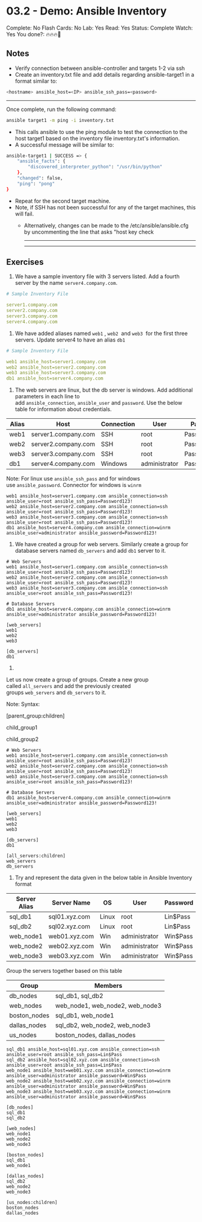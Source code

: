 # 03.2 - Demo: Ansible Inventory

Complete: No
Flash Cards: No
Lab: Yes
Read: Yes
Status: Complete
Watch: Yes
You done?: 🔥🔥🔥🌚

## Notes

- Verify connection between ansible-controller and targets 1-2 via ssh
- Create an inventory.txt file and add details regarding  ansible-target1 in a format similar to:

```bash
<hostname> ansible_host=<IP> ansible_ssh_pass=<password>
```

---

Once complete, run the following command:

```bash
ansible target1 -m ping -i inventory.txt
```

- This calls ansible to use the ping module to test the connection to the host target1 based on the inventory file inventory.txt's information.
- A successful message will be similar to:

```bash
ansible-target1 | SUCCESS => {
    "ansible_facts": {
        "discovered_interpreter_python": "/usr/bin/python"
    },
    "changed": false,
    "ping": "pong"
}
```

- Repeat for the second target machine.
- Note, if SSH has not been successful for any of the target machines, this will fail.
  - Alternatively, changes can be made to the /etc/ansible/ansible.cfg by uncommenting the line that asks "host key check

    ---

    ---

## Exercises

1. We have a sample inventory file with 3 servers listed. Add a fourth server by the name `server4.company.com`.

```yaml
# Sample Inventory File

server1.company.com
server2.company.com
server3.company.com
server4.company.com
```

1. We have added aliases named `web1`
, `web2`
 and `web3`
 for the first three servers. Update server4 to have an alias `db1`

```yaml
# Sample Inventory File

web1 ansible_host=server1.company.com
web2 ansible_host=server2.company.com
web3 ansible_host=server3.company.com
db1 ansible_host=server4.company.com
```

1. The web servers are linux, but the db server is windows. Add additional parameters in each line to add `ansible_connection`, `ansible_user` and `password`. Use the below table for information about credentials.

| Alias | Host | Connection | User | Password |
| --- | --- | --- | --- | --- |
| web1 | server1.company.com | SSH | root | Password123! |
| web2 | server2.company.com | SSH | root | Password123! |
| web3 | server3.company.com | SSH | root | Password123! |
| db1 | server4.company.com | Windows | administrator | Password123! |

Note: For linux use `ansible_ssh_pass` and for windows use `ansible_password`. Connector for windows is `winrm`

```shell
web1 ansible_host=server1.company.com ansible_connection=ssh ansible_user=root ansible_ssh_pass=Password123!
web2 ansible_host=server2.company.com ansible_connection=ssh ansible_user=root ansible_ssh_pass=Password123!
web3 ansible_host=server3.company.com ansible_connection=ssh ansible_user=root ansible_ssh_pass=Password123!
db1 ansible_host=server4.company.com ansible_connection=winrm ansible_user=administrator ansible_password=Password123!
```

1. We have created a group for web servers. Similarly create a group for database servers named `db_servers` and add `db1` server to it.

```shell
# Web Servers
web1 ansible_host=server1.company.com ansible_connection=ssh ansible_user=root ansible_ssh_pass=Password123!
web2 ansible_host=server2.company.com ansible_connection=ssh ansible_user=root ansible_ssh_pass=Password123!
web3 ansible_host=server3.company.com ansible_connection=ssh ansible_user=root ansible_ssh_pass=Password123!

# Database Servers
db1 ansible_host=server4.company.com ansible_connection=winrm ansible_user=administrator ansible_password=Password123!

[web_servers]
web1
web2
web3

[db_servers]
db1
```

1.

Let us now create a group of groups. Create a new group called `all_servers` and add the previously created groups `web_servers` and `db_servers` to it.

Note: Syntax:

[parent_group:children]

child_group1

child_group2

```shell
# Web Servers
web1 ansible_host=server1.company.com ansible_connection=ssh ansible_user=root ansible_ssh_pass=Password123!
web2 ansible_host=server2.company.com ansible_connection=ssh ansible_user=root ansible_ssh_pass=Password123!
web3 ansible_host=server3.company.com ansible_connection=ssh ansible_user=root ansible_ssh_pass=Password123!

# Database Servers
db1 ansible_host=server4.company.com ansible_connection=winrm ansible_user=administrator ansible_password=Password123!

[web_servers]
web1
web2
web3

[db_servers]
db1

[all_servers:children]
web_servers
db_servers
```

1. Try and represent the data given in the below table in Ansible Inventory format

| Server Alias | Server Name | OS | User | Password |
| --- | --- | --- | --- | --- |
| sql_db1 | sql01.xyz.com | Linux | root | Lin$Pass |
| sql_db2 | sql02.xyz.com | Linux | root | Lin$Pass |
| web_node1 | web01.xyz.com | Win | administrator | Win$Pass |
| web_node2 | web02.xyz.com | Win | administrator | Win$Pass |
| web_node3 | web03.xyz.com | Win | administrator | Win$Pass |

Group the servers together based on this table

| Group | Members |
| --- | --- |
| db_nodes | sql_db1, sql_db2 |
| web_nodes | web_node1, web_node2, web_node3 |
| boston_nodes | sql_db1, web_node1 |
| dallas_nodes | sql_db2, web_node2, web_node3 |
| us_nodes | boston_nodes, dallas_nodes |

```shell
sql_db1 ansible_host=sql01.xyz.com ansible_connection=ssh ansible_user=root ansible_ssh_pass=Lin$Pass
sql_db2 ansible_host=sql02.xyz.com ansible_connection=ssh ansible_user=root ansible_ssh_pass=Lin$Pass
web_node1 ansible_host=web01.xyz.com ansible_connection=winrm ansible_user=administrator ansible_password=Win$Pass
web_node2 ansible_host=web02.xyz.com ansible_connection=winrm ansible_user=administrator ansible_password=Win$Pass
web_node3 ansible_host=web03.xyz.com ansible_connection=winrm ansible_user=administrator ansible_password=Win$Pass

[db_nodes]
sql_db1
sql_db2

[web_nodes]
web_node1
web_node2
web_node3

[boston_nodes]
sql_db1
web_node1

[dallas_nodes]
sql_db2
web_node2
web_node3

[us_nodes:children]
boston_nodes
dallas_nodes
```
